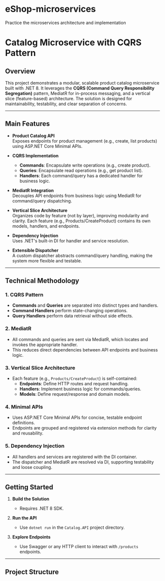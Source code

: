 # eShop-microservices
Practice the microservices architecture and implementation

# Catalog Microservice with CQRS Pattern

## Overview

This project demonstrates a modular, scalable product catalog microservice built with .NET 8. It leverages the **CQRS (Command Query Responsibility Segregation)** pattern, MediatR for in-process messaging, and a vertical slice (feature-based) architecture. The solution is designed for maintainability, testability, and clear separation of concerns.

---

## Main Features

- **Product Catalog API**  
  Exposes endpoints for product management (e.g., create, list products) using ASP.NET Core Minimal APIs.

- **CQRS Implementation**  
  - **Commands**: Encapsulate write operations (e.g., create product).
  - **Queries**: Encapsulate read operations (e.g., get product list).
  - **Handlers**: Each command/query has a dedicated handler for business logic.

- **MediatR Integration**  
  Decouples API endpoints from business logic using MediatR for command/query dispatching.

- **Vertical Slice Architecture**  
  Organizes code by feature (not by layer), improving modularity and clarity. Each feature (e.g., Products/CreateProduct) contains its own models, handlers, and endpoints.

- **Dependency Injection**  
  Uses .NET's built-in DI for handler and service resolution.

- **Extensible Dispatcher**  
  A custom dispatcher abstracts command/query handling, making the system more flexible and testable.

---

## Technical Methodology

### 1. **CQRS Pattern**
- **Commands** and **Queries** are separated into distinct types and handlers.
- **Command Handlers** perform state-changing operations.
- **Query Handlers** perform data retrieval without side effects.

### 2. **MediatR**
- All commands and queries are sent via MediatR, which locates and invokes the appropriate handler.
- This reduces direct dependencies between API endpoints and business logic.

### 3. **Vertical Slice Architecture**
- Each feature (e.g., `Products/CreateProduct`) is self-contained:
  - **Endpoints**: Define HTTP routes and request handling.
  - **Handlers**: Implement business logic for commands/queries.
  - **Models**: Define request/response and domain models.

### 4. **Minimal APIs**
- Uses ASP.NET Core Minimal APIs for concise, testable endpoint definitions.
- Endpoints are grouped and registered via extension methods for clarity and reusability.

### 5. **Dependency Injection**
- All handlers and services are registered with the DI container.
- The dispatcher and MediatR are resolved via DI, supporting testability and loose coupling.

---

## Getting Started

1. **Build the Solution**
   - Requires .NET 8 SDK.

2. **Run the API**
   - Use `dotnet run` in the `Catalog.API` project directory.

3. **Explore Endpoints**
   - Use Swagger or any HTTP client to interact with `/products` endpoints.

---

## Project Structure


